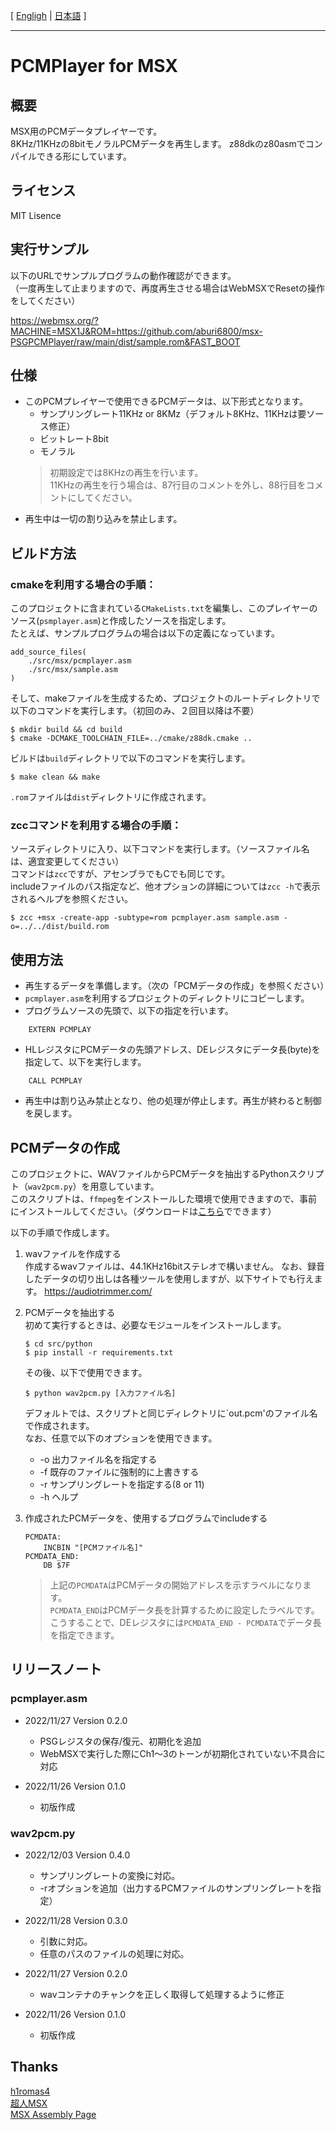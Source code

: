[ [Engligh](README.md) | [日本語](README.ja.md) ]

---

# PCMPlayer for MSX

## 概要

MSX用のPCMデータプレイヤーです。  
8KHz/11KHzの8bitモノラルPCMデータを再生します。
z88dkのz80asmでコンパイルできる形にしています。  

## ライセンス

MIT Lisence

## 実行サンプル

以下のURLでサンプルプログラムの動作確認ができます。  
（一度再生して止まりますので、再度再生させる場合はWebMSXでResetの操作をしてください）

https://webmsx.org/?MACHINE=MSX1J&ROM=https://github.com/aburi6800/msx-PSGPCMPlayer/raw/main/dist/sample.rom&FAST_BOOT

## 仕様

- このPCMプレイヤーで使用できるPCMデータは、以下形式となります。  
    - サンプリングレート11KHz or 8KMz（デフォルト8KHz、11KHzは要ソース修正）
    - ビットレート8bit
    - モノラル
    > 初期設定では8KHzの再生を行います。  
    > 11KHzの再生を行う場合は、87行目のコメントを外し、88行目をコメントにしてください。
- 再生中は一切の割り込みを禁止します。

## ビルド方法

### cmakeを利用する場合の手順：

このプロジェクトに含まれている`CMakeLists.txt`を編集し、このプレイヤーのソース(`psmplayer.asm`)と作成したソースを指定します。  
たとえば、サンプルプログラムの場合は以下の定義になっています。  
```
add_source_files(
    ./src/msx/pcmplayer.asm
    ./src/msx/sample.asm
)
```

そして、makeファイルを生成するため、プロジェクトのルートディレクトリで以下のコマンドを実行します。（初回のみ、２回目以降は不要）
```
$ mkdir build && cd build
$ cmake -DCMAKE_TOOLCHAIN_FILE=../cmake/z88dk.cmake ..
```

ビルドは`build`ディレクトリで以下のコマンドを実行します。
```
$ make clean && make
```

`.rom`ファイルは`dist`ディレクトリに作成されます。

### zccコマンドを利用する場合の手順：

ソースディレクトリに入り、以下コマンドを実行します。（ソースファイル名は、適宜変更してください）  
コマンドは`zcc`ですが、アセンブラでもCでも同じです。  
includeファイルのパス指定など、他オプションの詳細については`zcc -h`で表示されるヘルプを参照ください。  
```
$ zcc +msx -create-app -subtype=rom pcmplayer.asm sample.asm -o=../../dist/build.rom 
```

## 使用方法

- 再生するデータを準備します。（次の「PCMデータの作成」を参照ください）
- `pcmplayer.asm`を利用するプロジェクトのディレクトリにコピーします。
- プログラムソースの先頭で、以下の指定を行います。
```
    EXTERN PCMPLAY
```
- HLレジスタにPCMデータの先頭アドレス、DEレジスタにデータ長(byte)を指定して、以下を実行します。
```
    CALL PCMPLAY
```
- 再生中は割り込み禁止となり、他の処理が停止します。再生が終わると制御を戻します。

## PCMデータの作成

このプロジェクトに、WAVファイルからPCMデータを抽出するPythonスクリプト（`wav2pcm.py`）を用意しています。  
このスクリプトは、`ffmpeg`をインストールした環境で使用できますので、事前にインストールしてください。（ダウンロードは[こちら](https://ffmpeg.org/)でできます）  

以下の手順で作成します。
1. wavファイルを作成する  
    作成するwavファイルは、44.1KHz16bitステレオで構いません。
    なお、録音したデータの切り出しは各種ツールを使用しますが、以下サイトでも行えます。
    https://audiotrimmer.com/

1. PCMデータを抽出する  
    初めて実行するときは、必要なモジュールをインストールします。
    ```
    $ cd src/python
    $ pip install -r requirements.txt
    ```
    その後、以下で使用できます。
    ```
    $ python wav2pcm.py [入力ファイル名]
    ```
    デフォルトでは、スクリプトと同じディレクトリに`out.pcm'のファイル名で作成されます。  
    なお、任意で以下のオプションを使用できます。   
    - -o 出力ファイル名を指定する
    - -f 既存のファイルに強制的に上書きする  
    - -r サンプリングレートを指定する(8 or 11)  
    - -h ヘルプ  

1. 作成されたPCMデータを、使用するプログラムでincludeする
    ```
    PCMDATA:
        INCBIN "[PCMファイル名]"
    PCMDATA_END:
        DB $7F
    ```
    > 上記の`PCMDATA`はPCMデータの開始アドレスを示すラベルになります。  
    > `PCMDATA_END`はPCMデータ長を計算するために設定したラベルです。  
    > こうすることで、DEレジスタには`PCMDATA_END - PCMDATA`でデータ長を指定できます。

## リリースノート

### pcmplayer.asm

- 2022/11/27  Version 0.2.0
    - PSGレジスタの保存/復元、初期化を追加
    - WebMSXで実行した際にCh1〜3のトーンが初期化されていない不具合に対応

- 2022/11/26  Version 0.1.0
    - 初版作成

### wav2pcm.py

- 2022/12/03  Version 0.4.0
    - サンプリングレートの変換に対応。
    - -rオプションを追加（出力するPCMファイルのサンプリングレートを指定）

- 2022/11/28  Version 0.3.0
    - 引数に対応。
    - 任意のパスのファイルの処理に対応。

- 2022/11/27  Version 0.2.0
    - wavコンテナのチャンクを正しく取得して処理するように修正

- 2022/11/26  Version 0.1.0
    - 初版作成

## Thanks
[h1romas4](https://github.com/h1romas4)  
[超人MSX](http://hp.vector.co.jp/authors/VA054130/pcm1dm.html)  
[MSX Assembly Page](http://map.grauw.nl/articles/psg_sample.php)  
